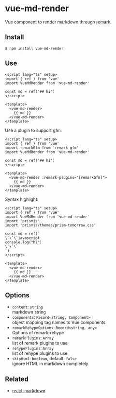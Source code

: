 # vue-md-render

Vue component to render markdown through [remark](https://github.com/remarkjs/remark).

## Install

```shell
$ npm install vue-md-render
```

## Use

```vue
<script lang="ts" setup>
import { ref } from 'vue'
import VueMdRender from 'vue-md-render'

const md = ref('## hi')
</script>

<template>
  <vue-md-render>
    {{ md }}
  </vue-md-render>
</template>
```

Use a plugin to support gfm:

```vue
<script lang="ts" setup>
import { ref } from 'vue'
import remarkGfm from 'remark-gfm'
import VueMdRender from 'vue-md-render'

const md = ref('## hi')
</script>

<template>
  <vue-md-render :remark-plugins="[remarkGfm]">
    {{ md }}
  </vue-md-render>
</template>
```

Syntax highlight:

```vue
<script lang="ts" setup>
import { ref } from 'vue'
import VueMdRender from 'vue-md-render'
import 'prismjs'
import 'prismjs/themes/prism-tomorrow.css'

const md = ref(`
\`\`\`javascript
console.log("hi")
\`\`\`
`)
</script>

<template>
  <vue-md-render>
    {{ md }}
  </vue-md-render>
</template>
```

## Options

- `content`: `string` \
  markdown string
- `components`: `Record<string, Component>` \
  object mapping tag names to Vue components
- `remarkRehypeOptions`: `Record<string, any>` \
  Options of remark-rehype
- `remarkPlugins`: `Array` \
  list of remark plugins to use
- `rehypePlugins`: `Array` \
  list of rehype plugins to use
- `skipHtml`: `boolean`, default: `false` \
  ignore HTML in markdown completely

## Related

- [react-markdown](https://github.com/remarkjs/react-markdown)
